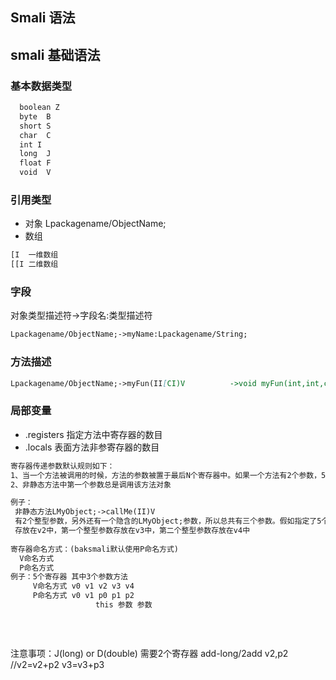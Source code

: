 ## Smali 语法

## smali 基础语法

### 基本数据类型
```markdown
  boolean Z
  byte  B
  short S
  char  C
  int I
  long  J
  float F
  void  V
```
### 引用类型
  - 对象
  Lpackagename/ObjectName;
  - 数组
  ```markdown
  [I  一维数组
  [[I 二维数组
  ```
### 字段
对象类型描述符->字段名:类型描述符
```markdown
Lpackagename/ObjectName;->myName:Lpackagename/String;
```
### 方法描述
```markdown
Lpackagename/ObjectName;->myFun(II[CI)V          ->void myFun(int,int,char [],int)  类packagename.ObjectName

```
### 局部变量
- .registers 指定方法中寄存器的数目
- .locals 表面方法非参寄存器的数目  

```markdown
寄存器传递参数默认规则如下：
1、当一个方法被调用的时候，方法的参数被置于最后N个寄存器中。如果一个方法有2个参数，5个寄存器(v0-v4),那么参数将置于最后2个寄存器 v3-v4
2、非静态方法中第一个参数总是调用该方法对象 

例子：
 非静态方法LMyObject;->callMe(II)V
 有2个整型参数，另外还有一个隐含的LMyObject;参数，所以总共有三个参数。假如指定了5个寄存器（v0-v4）,以.register方式指定5个 or 以.lcals方式指定2个。当方法被调用的时候，调用该方法的对象(即this)
 存放在v2中，第一个整型参数存放在v3中，第二个整型参数存放在v4中
 
寄存器命名方式：(baksmali默认使用P命名方式)
  V命名方式
  P命名方式
例子：5个寄存器 其中3个参数方法
     V命名方式 v0 v1 v2 v3 v4
     P命名方式 v0 v1 p0 p1 p2
                   this 参数 参数
                   
                   
 
 ```
 
 注意事项：J(long) or D(double) 需要2个寄存器   add-long/2add v2,p2 //v2=v2+p2  v3=v3+p3
